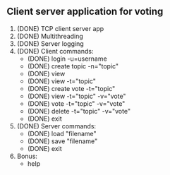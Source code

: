## Client server application for voting
1. (DONE) TCP client server app
2. (DONE) Multithreading
3. (DONE) Server logging
4. (DONE) Client commands:
    * (DONE) login -u=username
    * (DONE) create topic -n="topic"
    * (DONE) view
    * (DONE) view -t="topic"
    * (DONE) create vote -t="topic"
    * (DONE) view -t="topic" -v="vote"
    * (DONE) vote -t="topic" -v="vote"
    * (DONE) delete -t="topic" -v="vote"
    * (DONE) exit
5. (DONE) Server commands:
    * (DONE) load "filename"
    * (DONE) save "filename"
    * (DONE) exit
6. Bonus:
    * help